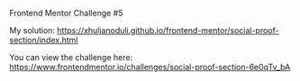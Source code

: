 Frontend Mentor Challenge #5

My solution: https://xhuljanoduli.github.io/frontend-mentor/social-proof-section/index.html

You can view the challenge here: https://www.frontendmentor.io/challenges/social-proof-section-6e0qTv_bA
